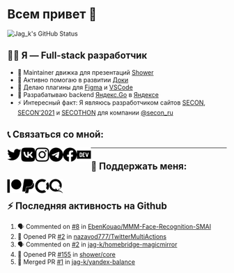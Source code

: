 # Всем привет 👋

![Jag_k's GitHub Status](https://github-readme-stats.vercel.app/api?username=jag-k&show_icons=true&hide_border=true&count_private=true&theme=dark)

## 👨‍💻 Я — Full-stack разработчик

- 🚿 Maintainer движка для презентаций [Shower](https://github.com/shower)
- 🔭 Активно помогаю в развитии [Доки](https://doka.guide)
- 🌱 Делаю плагины для [Figma](https://figma.com) и [VSCode](https://code.visualstudio.com)
- 🚕 Разрабатываю backend [Яндекс.Go](https://go.yandex.ru) в [Яндексе](https://github.com/yandex)
- ⚡ Интересный факт: Я являюсь разработчиком сайтов [SECON](https://secon.ru), [SECON'2021](https://2021.secon.ru) и [SECOTHON](http://secothon.secon.ru) для компании [@secon_ru](https://github.com/secon_ru)


## 📞 Связаться со мной:

[<img align="left" width="32px" alt="Jag_k | Twitter" src="icons/twitter.svg"/>][twitter]
[<img align="left" width="32px" alt="Jag_k | VK" src="icons/vk.svg"/>][vk]
[<img align="left" width="32px" alt="Jag_k | Instagram" src="icons/instagram.svg"/>][instagram]
[<img align="left" width="32px" alt="Jag_k | Telegram" src="icons/telegram.svg"/>][telegram]
[<img align="left" width="32px" alt="Jag_k | Facebook" src="icons/facebook.svg"/>][facebook]
[<img align="left" width="32px" alt="Jag_k | DEV Profile" src="icons/devdotto.svg"/>][devto]


---


## 💸 Поддержать меня:

[<img align="left" width="32px" alt="Jag_k | Patreon" src="icons/patreon.svg"/>][patreon]
[<img align="left" width="32px" alt="Jag_k | PayPal" src="icons/paypal.svg"/>][paypal]
[<img align="left" width="32px" alt="Jag_k | Open Collective" src="icons/opencollective.svg"/>][opencollective]
[<img align="left" width="32px" alt="Jag_k | Qiwi" src="icons/qiwi.svg"/>][qiwi]
<br>


## :zap: Последняя активность на Github
  
<!--START_SECTION:activity-->
1. 🗣 Commented on [#8](https://github.com/EbenKouao/MMM-Face-Recognition-SMAI/issues/8) in [EbenKouao/MMM-Face-Recognition-SMAI](https://github.com/EbenKouao/MMM-Face-Recognition-SMAI)
2. 💪 Opened PR [#2](https://github.com/nazavod777/TwitterMultiActions/pull/2) in [nazavod777/TwitterMultiActions](https://github.com/nazavod777/TwitterMultiActions)
3. 🗣 Commented on [#2](https://github.com/jag-k/homebridge-magicmirror/issues/2) in [jag-k/homebridge-magicmirror](https://github.com/jag-k/homebridge-magicmirror)
4. 💪 Opened PR [#155](https://github.com/shower/core/pull/155) in [shower/core](https://github.com/shower/core)
5. 🎉 Merged PR [#1](https://github.com/jag-k/yandex-balance/pull/1) in [jag-k/yandex-balance](https://github.com/jag-k/yandex-balance)
<!--END_SECTION:activity-->


[website]: https://jagk.ru
[twitter]: https://twitter.com/jag_k_
[instagram]: https://instagram.com/jag_k_
[vk]: https://vk.com/jag_konon
[telegram]: https://telegram.me/jag_k
[facebook]: https://facebook.com/jag.konon
[devto]: https://dev.to/jag_k

[patreon]: https://patreon.com/jag_k
[paypal]: https://paypal.me/jag_k
[opencollective]: https://opencollective.com/jag_k
[qiwi]: https://qiwi.com/n/JAGKONON
